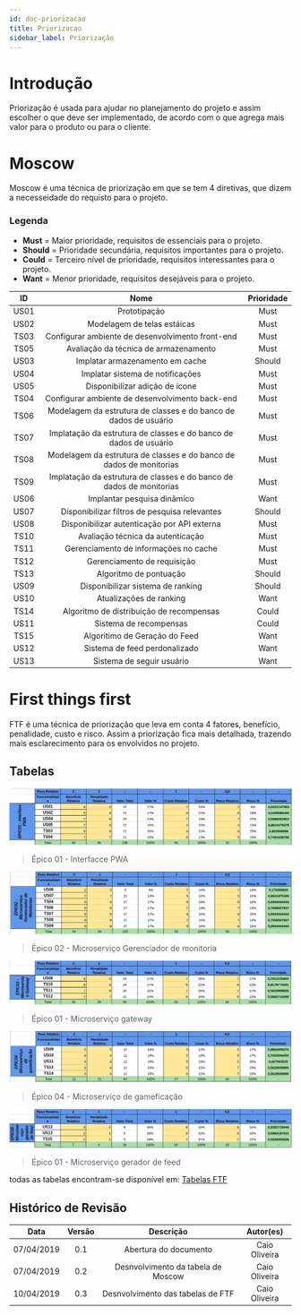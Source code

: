 ```yaml
---
id: doc-priorizacao
title: Priorizacao
sidebar_label: Priorização
---
```


# Introdução
Priorização é usada para ajudar no planejamento do projeto e assim escolher o que deve ser implementado, de acordo com o que agrega mais valor para o produto ou para o cliente.

# Moscow
Moscow é uma técnica de priorização em que se tem 4 diretivas, que dizem a necesseidade do requisto para o projeto.

### Legenda
- **Must** = Maior prioridade, requisitos de essenciais para o projeto.
- **Should** = Prioridade secundária, requisitos importantes para o projeto.
- **Could** = Terceiro nível de prioridade, requisitos interessantes para o projeto.
- **Want** = Menor prioridade, requisitos desejáveis para o projeto.

| ID | Nome | Prioridade |
| :--: | :--: | :--: |
| US01 | Prototipação | Must |
| US02 | Modelagem de telas estáicas | Must |
| TS03 | Configurar ambiente de desenvolvimento front-end | Must |
| TS05 | Avaliação da técnica de armazenamento | Must |
| US03 | Implatar armazenamento em cache | Should |
| US04 | Implatar sistema de notificações | Must |
| US05 | Disponibilizar adição de ícone | Must |
| TS04 | Configurar ambiente de desenvolvimento back-end | Must |
| TS06 | Modelagem da estrutura de classes e do banco de dados de usuário | Must |
| TS07 | Implatação da estrutura de classes e do banco de dados de usuário | Must |
| TS08 | Modelagem da estrutura de classes e do banco de dados de monitorias | Must |
| TS09 | Implatação da estrutura de classes e do banco de dados de monitorias | Must |
| US06 | Implantar pesquisa dinâmico | Want |
| US07 | Disponibilizar filtros de pesquisa relevantes | Should |
| US08 | Disponibilizar autenticação por API externa | Must |
| TS10 | Avaliação técnica da autenticação | Must |
| TS11 | Gerenciamento de informações no cache | Must |
| TS12 | Gerenciamento de requisição | Must | 
| TS13 | Algoritmo de pontuação | Should |
| US09 | Disponibilizar sistema de ranking | Should |
| US10 | Atualizações de ranking | Want |
| TS14 | Algoritmo de distribuição de recompensas | Could | 
| US11 | Sistema de recompensas | Could |
| TS15 | Algoritimo de Geração do Feed | Want |
| US12 | Sistema de feed perdonalizado | Want |
| US13 | Sistema de seguir usuário | Want |

# First things first
FTF é uma técnica de priorização que leva em conta 4 fatores, benefício, penalidade, custo e risco. Assim a priorização fica mais detalhada, trazendo mais esclarecimento para os envolvidos no projeto.
## Tabelas

![FTF - epic01](assets/FTF-1.png)
> Épico 01 - Interfacce PWA

![FTF - epic02](assets/FTF-2.png)
> Épico 02 - Microserviço Gerenciador de monitoria

![FTF - epic03](assets/FTF-3.png)
> Épico 01 - Microserviço gateway

![FTF - epic04](assets/FTF-4.png)
> Épico 04 - Microserviço de gameficação

![FTF - epic05](assets/FTF-5.png)
> Épico 01 - Microserviço gerador de feed

todas as tabelas encontram-se disponível em: [Tabelas FTF](https://docs.google.com/spreadsheets/d/1WSlpAsuv4rFWkpX01wvN_n2r_ck3Vuj0PNup1SXLlzM/edit?usp=sharing)
## Histórico de Revisão
| Data | Versão | Descrição | Autor(es) |
|:--:|:--:|:--:|:--:|
| 07/04/2019 | 0.1 | Abertura do documento | Caio Oliveira |
| 07/04/2019 | 0.2 | Desnvolvimento da tabela de Moscow | Caio Oliveira |
| 10/04/2019 | 0.3 | Desnvolvimento das tabelas de FTF | Caio Oliveira |

